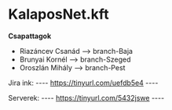 # KalaposNet.kft


**Csapattagok**
-  Riazáncev Csanád --> branch-Baja
-  Brunyai Kornél --> branch-Szeged
-  Oroszlán Mihály --> branch-Pest

Jira ink:
  ---- https://tinyurl.com/uefdb5e4 ----

 Serverek:
  ---- https://tinyurl.com/5432jswe ----


